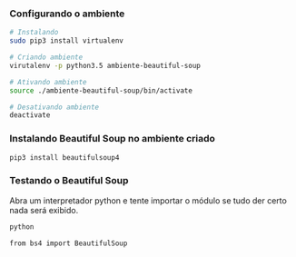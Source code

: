 ### Configurando o ambiente
  
```sh
# Instalando
sudo pip3 install virtualenv  

# Criando ambiente
virutalenv -p python3.5 ambiente-beautiful-soup  

# Ativando ambiente
source ./ambiente-beautiful-soup/bin/activate  

# Desativando ambiente
deactivate  
```  
  
### Instalando Beautiful Soup no ambiente criado
  
```sh
pip3 install beautifulsoup4
```
  
### Testando o Beautiful Soup
  
Abra um interpretador python e tente importar o módulo se tudo der certo nada será exibido.  
  
```sh
python

from bs4 import BeautifulSoup
```  
